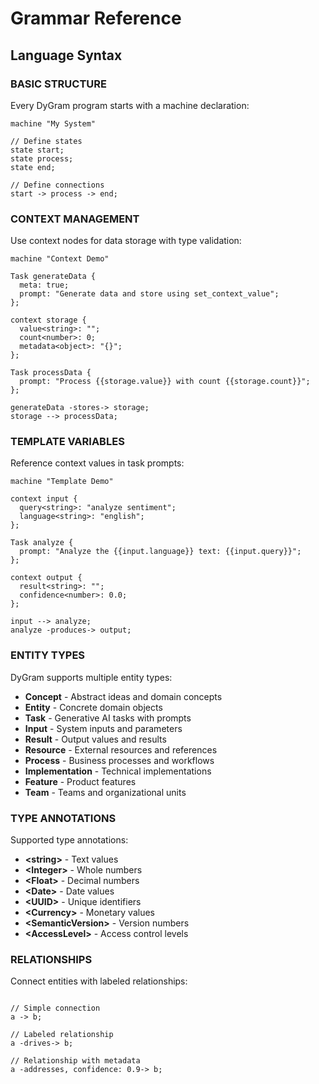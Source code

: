 # Grammar Reference

## Language Syntax

### BASIC STRUCTURE

Every DyGram program starts with a machine declaration:

```dy
machine "My System"

// Define states
state start;
state process;
state end;

// Define connections
start -> process -> end;
```

### CONTEXT MANAGEMENT

Use context nodes for data storage with type validation:

```dy
machine "Context Demo"

Task generateData {
  meta: true;
  prompt: "Generate data and store using set_context_value";
};

context storage {
  value<string>: "";
  count<number>: 0;
  metadata<object>: "{}";
};

Task processData {
  prompt: "Process {{storage.value}} with count {{storage.count}}";
};

generateData -stores-> storage;
storage --> processData;
```

### TEMPLATE VARIABLES

Reference context values in task prompts:

```dy
machine "Template Demo"

context input {
  query<string>: "analyze sentiment";
  language<string>: "english";
};

Task analyze {
  prompt: "Analyze the {{input.language}} text: {{input.query}}";
};

context output {
  result<string>: "";
  confidence<number>: 0.0;
};

input --> analyze;
analyze -produces-> output;
```

### ENTITY TYPES

DyGram supports multiple entity types:

- **Concept** - Abstract ideas and domain concepts
- **Entity** - Concrete domain objects
- **Task** - Generative AI tasks with prompts
- **Input** - System inputs and parameters
- **Result** - Output values and results
- **Resource** - External resources and references
- **Process** - Business processes and workflows
- **Implementation** - Technical implementations
- **Feature** - Product features
- **Team** - Teams and organizational units

### TYPE ANNOTATIONS

Supported type annotations:

- **&lt;string&gt;** - Text values
- **&lt;Integer&gt;** - Whole numbers
- **&lt;Float&gt;** - Decimal numbers
- **&lt;Date&gt;** - Date values
- **&lt;UUID&gt;** - Unique identifiers
- **&lt;Currency&gt;** - Monetary values
- **&lt;SemanticVersion&gt;** - Version numbers
- **&lt;AccessLevel&gt;** - Access control levels

### RELATIONSHIPS

Connect entities with labeled relationships:

```dy

// Simple connection
a -> b;

// Labeled relationship
a -drives-> b;

// Relationship with metadata
a -addresses, confidence: 0.9-> b;

```

